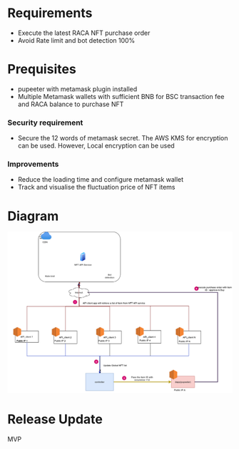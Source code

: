 # Requirements
* Execute the latest RACA NFT purchase order
* Avoid Rate limit and bot detection 100%

# Prequisites
* pupeeter with metamask plugin installed
* Multiple Metamask wallets with sufficient BNB for BSC transaction fee and RACA balance to purchase NFT

### Security requirement ###
* Secure the 12 words of metamask secret. The AWS KMS for encryption can be used. However, Local encryption can be used

### Improvements ###
* Reduce the loading time and configure metamask wallet
* Track and visualise the fluctuation price of NFT items

# Diagram

![Dapp_raca_diagram](./img/dapp_raca.drawio.png)

# Release Update

MVP